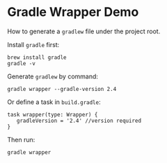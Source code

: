 Gradle Wrapper Demo
===================

How to generate a `gradlew` file under the project root.

Install `gradle` first:

```
brew install gradle
gradle -v
```

Generate `gradlew` by command:

```
gradle wrapper --gradle-version 2.4
```

Or define a task in `build.gradle`:

```
task wrapper(type: Wrapper) {
   gradleVersion = '2.4' //version required
}
```

Then run:

```
gradle wrapper
```
